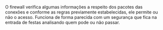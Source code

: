 O firewall verifica algumas informações a respeito dos pacotes das conexões e conforme as regras previamente estabelecidas, ele permite ou não o acesso. Funciona de forma parecida com um segurança que fica na entrada de festas analisando quem pode ou não passar.